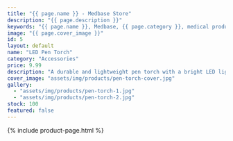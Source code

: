 ```yaml
---
title: "{{ page.name }} - Medbase Store"
description: "{{ page.description }}"
keywords: "{{ page.name }}, Medbase, {{ page.category }}, medical products, healthcare, {{ page.keywords }}"
image: "{{ page.cover_image }}"
id: 5
layout: default
name: "LED Pen Torch"
category: "Accessories"
price: 9.99
description: "A durable and lightweight pen torch with a bright LED light, ideal for pupil examination and general use."
cover_image: "assets/img/products/pen-torch-cover.jpg"
gallery:
  - "assets/img/products/pen-torch-1.jpg"
  - "assets/img/products/pen-torch-2.jpg"
stock: 100
featured: false
---
```

{% include product-page.html %}
